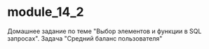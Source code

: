 # module_14_2
Домашнее задание по теме "Выбор элементов и функции в SQL запросах". Задача "Средний баланс пользователя"
